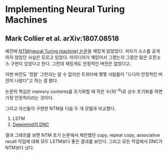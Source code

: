 # Implementing Neural Turing Machines
## Mark Collier et al. arXiv:1807.08518

예전에 [NTM(neural Turing machine) 논문](https://arxiv.org/abs/1410.5401)을 재밌게 읽었었다.
저자가 소스를 공개하지 않았던 사실은 모르고 있었다.
아이디어가 재밌어서 그랬는지 그동안 많은 오픈소스 구현이 있었다고 한다.
그런데 재밌게도 안정적인 버전은 없었다고.

이번 버전도 '정말' 그런지는 알 수 없지만 트위터에 몇몇 사람들이 "드디어 안정적인 버전이 나왔다"고 하는 걸 봤다.

논문의 핵심은 memory contents를 초기화할 때 작은 수($10^{-6}$)로 상수 초기화를 하면 가장 안정적이라는 것이다.

그리고 자신들이 구현한 NTM을 다음 두 개 모델과 비교했다.
1. LSTM
2. [Deepmind의 DNC](https://github.com/deepmind/dnc)

결과 그래프를 보면 NTM 초기 논문에서 제안했던 copy, repeat copy, associative recall 작업에 대해 모두 LSTM보다 좋은 결과를 보인다.
그리고 모든 작업에서 DNC가 NTM보다 낫다.
